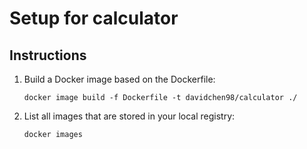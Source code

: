 # Setup for calculator

## Instructions

1. Build a Docker image based on the Dockerfile:
    ```console
    docker image build -f Dockerfile -t davidchen98/calculator ./
    ```
   
2. List all images that are stored in your local registry:

    ```console
    docker images
    ```
